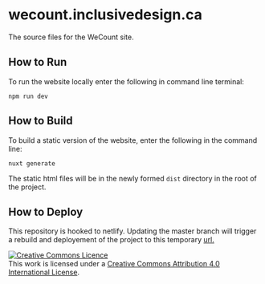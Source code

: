 # wecount.inclusivedesign.ca
The source files for the WeCount site.

## How to Run
To run the website locally enter the following in command line terminal:
```
npm run dev
```
## How to Build
To build a static version of the website, enter the following in the command line: 
```
nuxt generate
```

The static html files will be in the newly formed `dist` directory in the root of the project.

## How to Deploy
This repository is hooked to netlify. Updating the master branch will trigger a rebuild and deployement of the project to this temporary [url.](https://peaceful-davinci-07d6a2.netlify.com/)



	
<a rel="license" href="http://creativecommons.org/licenses/by/4.0/"><img alt="Creative Commons Licence" style="border-width:0" src="https://i.creativecommons.org/l/by/4.0/88x31.png" /></a><br />This work is licensed under a <a rel="license" href="http://creativecommons.org/licenses/by/4.0/">Creative Commons Attribution 4.0 International License</a>.

